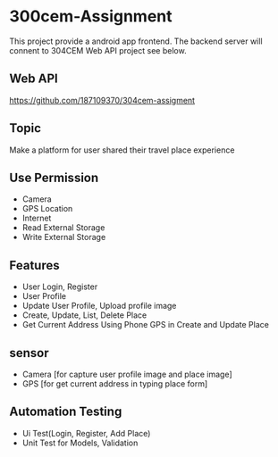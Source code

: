 # 300cem-Assignment
This project provide a android app frontend. The backend server will connent to 304CEM Web API project see below.

## Web API
https://github.com/187109370/304cem-assigment

## Topic
Make a platform for user shared their travel place experience

## Use Permission
- Camera
- GPS Location
- Internet
- Read External Storage
- Write External Storage

## Features
- User Login, Register
- User Profile
- Update User Profile, Upload profile image
- Create, Update, List, Delete Place
- Get Current Address Using Phone GPS in Create and Update Place

## sensor
- Camera [for capture user profile image and place image]
- GPS [for get current address in typing place form]

## Automation Testing
- Ui Test(Login, Register, Add Place)
- Unit Test for Models, Validation
